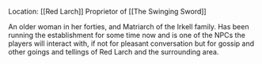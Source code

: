 Location: [[Red Larch]]
Proprietor of [[The Swinging Sword]]

An older woman in her forties, and Matriarch of the Irkell family. Has been running the establishment for some time now and is one of the NPCs the players will interact with, if not for pleasant conversation but for gossip and other goings and tellings of Red Larch and the surrounding area.